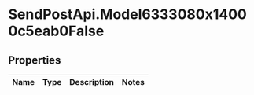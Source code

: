# SendPostApi.Model6333080x14000c5eab0False

## Properties
Name | Type | Description | Notes
------------ | ------------- | ------------- | -------------


